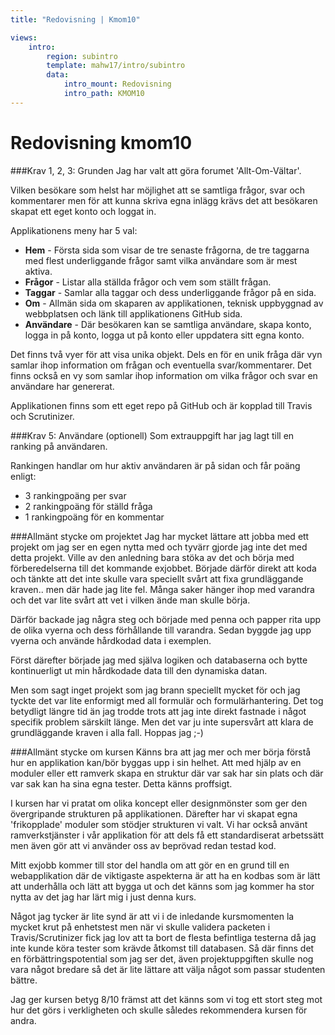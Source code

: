 ```yaml
---
title: "Redovisning | Kmom10"

views:
    intro:
        region: subintro
        template: mahw17/intro/subintro
        data:
            intro_mount: Redovisning
            intro_path: KMOM10
---
```

Redovisning kmom10
=========================

###Krav 1, 2, 3: Grunden
Jag har valt att göra forumet 'Allt-Om-Vältar'.

Vilken besökare som helst har möjlighet att se samtliga frågor, svar och kommentarer men för att kunna
skriva egna inlägg krävs det att besökaren skapat ett eget konto och loggat in.

Applikationens meny har 5 val:

* **Hem** - Första sida som visar de tre senaste frågorna, de tre taggarna med flest underliggande frågor samt vilka användare som är mest aktiva.
* **Frågor** - Listar alla ställda frågor och vem som ställt frågan.
* **Taggar** - Samlar alla taggar och dess underliggande frågor på en sida.
* **Om** - Allmän sida om skaparen av applikationen, teknisk uppbyggnad av webbplatsen och länk till applikationens GitHub sida.
* **Användare** - Där besökaren kan se samtliga användare, skapa konto, logga in på konto, logga ut på konto eller uppdatera sitt egna konto.

Det finns två vyer för att visa unika objekt.
Dels en för en unik fråga där vyn samlar ihop information om frågan och eventuella svar/kommentarer.
Det finns också en vy som samlar ihop information om vilka frågor och svar en användare har genererat.

Applikationen finns som ett eget repo på GitHub och är kopplad till Travis och Scrutinizer.

###Krav 5: Användare (optionell)
Som extrauppgift har jag lagt till en ranking på användaren.

Rankingen handlar om hur aktiv användaren är på sidan och får poäng enligt:

* 3 rankingpoäng per svar
* 2 rankingpoäng för ställd fråga
* 1 rankingpoäng för en kommentar

###Allmänt stycke om projektet
Jag har mycket lättare att jobba med ett projekt om jag ser en egen nytta med och tyvärr gjorde
jag inte det med detta projekt. Ville av den anledning bara stöka av det och börja med förberedelserna
till det kommande exjobbet. Började därför direkt att koda och tänkte att det inte skulle vara speciellt svårt
att fixa grundläggande kraven.. men där hade jag lite fel. Många saker hänger ihop med varandra och det var lite svårt
att vet i vilken ände man skulle börja.

Därför backade jag några steg och började med penna och papper rita upp de olika vyerna och dess förhållande till varandra.
Sedan byggde jag upp vyerna och använde hårdkodad data i exemplen.

Först därefter började jag med själva logiken och databaserna och bytte kontinuerligt ut min hårdkodade data till den dynamiska datan.

Men som sagt inget projekt som jag brann speciellt mycket för och jag tyckte det var lite enformigt med all formulär och formulärhantering.
Det tog betydligt längre tid än jag trodde trots att jag inte direkt fastnade i något specifik problem särskilt länge. Men det var ju inte supersvårt att klara de grundläggande kraven i alla fall. Hoppas jag ;-)

###Allmänt stycke om kursen
Känns bra att jag mer och mer börja förstå hur en applikation kan/bör byggas upp i sin helhet. Att med hjälp av en moduler eller ett ramverk skapa en struktur där var sak har sin plats och där var sak kan ha sina egna tester. Detta känns proffsigt.

I kursen har vi pratat om olika koncept eller designmönster som ger den övergripande strukturen på applikationen. Därefter har vi skapat egna 'frikopplade' moduler som stödjer strukturen vi valt. Vi har också använt ramverkstjänster i vår applikation för att dels få ett standardiserat arbetssätt men även gör att vi använder oss av beprövad redan testad kod.

Mitt exjobb kommer till stor del handla om att gör en en grund till en webapplikation där de viktigaste aspekterna är att ha en kodbas som är lätt att underhålla och lätt att bygga ut och det känns som jag kommer ha stor nytta av det jag har lärt mig i just denna kurs.

Något jag tycker är lite synd är att vi i de inledande kursmomenten la mycket krut på enhetstest men när vi skulle validera packeten i Travis/Scrutinizer fick jag lov att ta bort de flesta befintliga testerna då jag inte kunde köra tester som krävde åtkomst till databasen. Så där finns det en förbättringspotential som jag ser det, även projektuppgiften skulle nog vara något bredare så det är lite lättare att välja något som passar studenten bättre.

Jag ger kursen betyg 8/10 främst att det känns som vi tog ett stort steg mot hur det görs i verkligheten och skulle således rekommendera kursen för andra.

